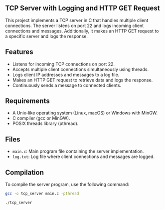## TCP Server with Logging and HTTP GET Request

This project implements a TCP server in C that handles multiple client connections. The server listens on port 22 and logs incoming client connections and messages. Additionally, it makes an HTTP GET request to a specific server and logs the response.

## Features

- Listens for incoming TCP connections on port 22.
- Accepts multiple client connections simultaneously using threads.
- Logs client IP addresses and messages to a log file.
- Makes an HTTP GET request to retrieve data and logs the response.
- Continuously sends a message to connected clients.

## Requirements

- A Unix-like operating system (Linux, macOS) or Windows with MinGW.
- C compiler (gcc or MinGW).
- POSIX threads library (pthread).

## Files

- `main.c`: Main program file containing the server implementation.
- `log.txt`: Log file where client connections and messages are logged.

## Compilation

To compile the server program, use the following command:

```sh
gcc -o tcp_server main.c -pthread

./tcp_server
